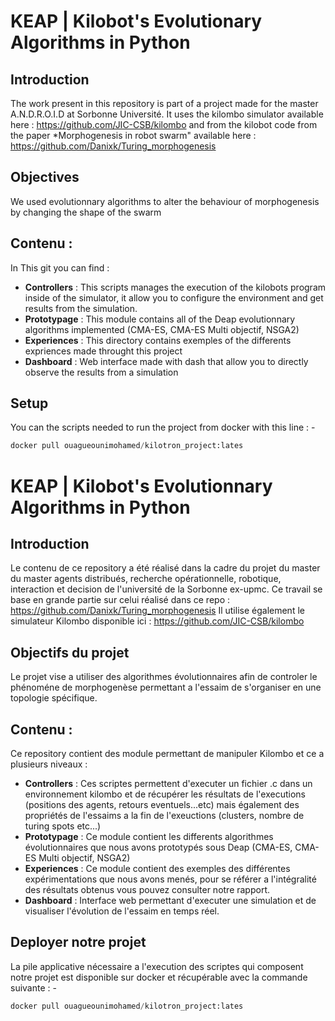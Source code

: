# KEAP | Kilobot's Evolutionary Algorithms in Python
## Introduction
The work present in this repository is part of a project made for the master A.N.D.R.O.I.D at Sorbonne Université. It uses the kilombo simulator available here : https://github.com/JIC-CSB/kilombo 
and from the kilobot code from the paper *Morphogenesis in robot swarm" available here : https://github.com/Danixk/Turing_morphogenesis

## Objectives
We used evolutionnary algorithms to alter the behaviour of morphogenesis by changing the shape of the swarm

## Contenu : 
In This git you can find :
- **Controllers** : This scripts manages the execution of the kilobots program inside of the simulator, it allow you to configure the environment and get results from the simulation.
- **Prototypage** : This module contains all of the Deap evolutionnary algorithms implemented (CMA-ES, CMA-ES Multi objectif, NSGA2) 
- **Experiences** : This directory contains exemples of the differents expriences made throught this project
- **Dashboard** : Web interface made with dash that allow you to directly observe the results from a simulation
## Setup
You can the scripts needed to run the project from docker with this line : -
```python
docker pull ouagueounimohamed/kilotron_project:lates
```
# KEAP | Kilobot's Evolutionnary Algorithms in Python
## Introduction
Le contenu de ce repository a été réalisé dans la cadre du projet du master du master agents distribués, recherche opérationnelle, robotique, interaction et decision de l'université de la Sorbonne ex-upmc.
Ce travail se base en grande partie sur celui réalisé dans ce repo : https://github.com/Danixk/Turing_morphogenesis
Il utilise également le simulateur Kilombo disponible ici : https://github.com/JIC-CSB/kilombo

## Objectifs du projet
Le projet vise a utiliser des algorithmes évolutionnaires afin de controler le phénoméne de morphogenèse permettant a l'essaim de s'organiser en une topologie spécifique.
## Contenu : 
Ce repository contient des module permettant de manipuler Kilombo et ce a plusieurs niveaux : 
- **Controllers** : Ces scriptes permettent d'executer un fichier .c dans un environnement kilombo et de récupérer les résultats de l'executions (positions des agents, retours eventuels...etc) mais également des propriétés de l'essaims a la fin de l'exeuctions (clusters, nombre de turing spots etc...) 
- **Prototypage** : Ce module contient les differents algorithmes évolutionnaires que nous avons prototypés sous Deap (CMA-ES, CMA-ES Multi objectif, NSGA2) 
- **Experiences** : Ce module contient des exemples des différentes expérimentations que nous avons menés, pour se référer a l'intégralité des résultats obtenus vous pouvez consulter notre rapport.
- **Dashboard** : Interface web permettant d'executer une simulation et de visualiser l'évolution de l'essaim en temps réel.
## Deployer notre projet
La pile applicative nécessaire a l'execution des scriptes qui composent notre projet est disponible sur docker et récupérable avec la commande suivante : -
```python
docker pull ouagueounimohamed/kilotron_project:lates
```
